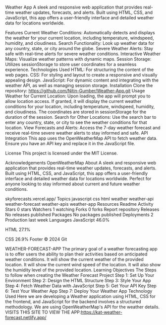 Weather App
A sleek and responsive web application that provides real-time weather updates, forecasts, and alerts. Built using HTML, CSS, and JavaScript, this app offers a user-friendly interface and detailed weather data for locations worldwide.

Features
Current Weather Conditions: Automatically detects and displays the weather for your current location, including temperature, windspeed, humidity, and cloudiness.
Search Functionality: Look up weather data for any country, state, or city around the globe.
Severe Weather Alerts: Stay safe with real-time alerts for severe weather conditions.
Interactive Weather Maps: Visualize weather patterns with dynamic maps.
Session Storage: Utilizes sessionStorage to store user coordinates for a seamless experience.
Technologies Used
HTML: For structuring the content of the web pages.
CSS: For styling and layout to create a responsive and visually appealing design.
JavaScript: For dynamic content and integrating with the weather API, as well as managing session storage.
Installation
Clone the repository:
 https://github.com/Nitin-Gumber/Weather-App.git
Usage
Weather for Current Location: Upon loading, the app will prompt you to allow location access. If granted, it will display the current weather conditions for your location, including temperature, windspeed, humidity, and cloudiness. The coordinates are stored in sessionStorage for the duration of the session.
Search for Other Locations: Use the search bar to enter any country, state, or city to see the weather conditions for that location.
View Forecasts and Alerts: Access the 7-day weather forecast and receive real-time severe weather alerts to stay informed and safe.
API Integration
This app uses the OpenWeatherMap API to fetch weather data. Ensure you have an API key and replace it in the JavaScript file.

License
This project is licensed under the MIT License.

Acknowledgements
OpenWeatherMap
About
A sleek and responsive web application that provides real-time weather updates, forecasts, and alerts. Built using HTML, CSS, and JavaScript, this app offers a user-friendly interface and detailed weather data for locations worldwide. Perfect for anyone looking to stay informed about current and future weather conditions.

skyforecasts.vercel.app/
Topics
javascript css html weather weather-api weather-forecast weather-apis weather-app
Resources
 Readme
 Activity
Stars
 0 stars
Watchers
 1 watching
Forks
 0 forks
Report repository
Releases
No releases published
Packages
No packages published
Deployments
2
 Production last week
Languages
JavaScript
46.0%
 
HTML
27.1%
 
CSS
26.9%
Footer
© 2024 Git



WEATHER-FORECAST-APP
The primary goal of a weather forecasting app is to offer users the ability to plan their activities based on anticipated weather conditions.
It will show the current weather of the provided location.
It will show the current wind speed of the location.
It will also show the humidity level of the provided location.
Learning Objectives
The Steps to follow when creating the Weather Forecast Project
Step 1: Set Up Your Environment
Step 2: Design the HTML Structure
Step 3: Style Your App
Step 4: Fetch Weather Data with JavaScript
Step 5: Get Your API Key
Step 6: Test Your Weather App
Step 7: Deploy Your Weather App
Technology Used
Here we are developing a Weather application using HTML, CSS for the frontend, and JavaScript for the backend involves a structured methodology. We are using OpenWeatherMap's API for the weather details. 
VISITS THIS SITE TO VIEW THE APP:https://kat-weather-forecast.netlify.app/
